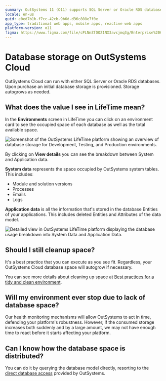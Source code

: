 ```yaml
---
summary: OutSystems 11 (O11) supports SQL Server or Oracle RDS databases with autogrow features on OutSystems Cloud.
locale: en-us
guid: e0ed7b1b-f7cc-42cb-9b6d-d36c808e7f0e
app_type: traditional web apps, mobile apps, reactive web apps
platform-version: o11
figma: https://www.figma.com/file/cPLNnZfDOZ1NX3avcjmq3g/Enterprise%20Customers?node-id=618:298
---
```


# Database storage on OutSystems Cloud

OutSystems Cloud can run with either SQL Server or Oracle RDS databases. Upon purchase an initial database storage is provisioned. Storage autogrows as needed.

## What does the value I see in LifeTime mean?

In the **Environments** screen in LifeTime you can click on an environment card to see the occupied space of each database as well as the total available space.

![Screenshot of the OutSystems LifeTime platform showing an overview of database storage for Development, Testing, and Production environments.](images/database-storage-cloud_LT.png "OutSystems LifeTime Environments Overview")

By clicking on **View details** you can see the breakdown between System and Application data.

**System data** represents the space occupied by OutSystems system tables. This includes:

* Module and solution versions
* Processes
* Emails
* Logs 

**Application data** is all the information that's stored in the database Entities of your applications. This includes deleted Entities and Attributes of the data model.

![Detailed view in OutSystems LifeTime platform displaying the database usage breakdown into System Data and Application Data.](images/database-storage-cloud-detail_LT.png "OutSystems LifeTime Database Usage Details")

## Should I still cleanup space?

It's a best practice that you can execute as you see fit. Regardless, your OutSystems Cloud database space will autogrow if necessary.

You can see more details about cleaning up space at [Best practices for a tidy and clean environment](https://success.outsystems.com/Documentation/Best_Practices/Lifecycle/Best_practices_for_a_tidy_and_clean_environment).

## Will my environment ever stop due to lack of database space?

Our health monitoring mechanisms will allow OutSystems to act in time, defending your platform's robustness. However, if the consumed storage increases both suddenly and by a large amount, we may not have enough time to react before it starts affecting your platform.

## Can I know how the database space is distributed?

You can do it by querying the database model directly, resorting to the [direct database access](https://success.outsystems.com/Support/Enterprise_Customers/Maintenance_and_Operations/Access_the_database_of_your_PaaS) provided by OutSystems.
